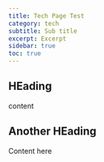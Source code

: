 ```yaml
---
title: Tech Page Test
category: tech
subtitle: Sub title
excerpt: Excerpt
sidebar: true
toc: true
---
```


## HEading

content

## Another HEading

Content here
